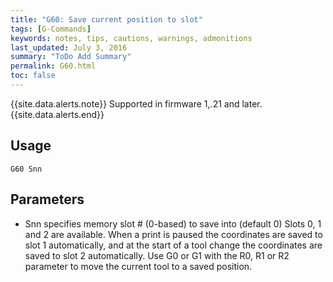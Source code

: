 ```yaml
---
title: "G60: Save current position to slot" 
tags: [G-Commands]
keywords: notes, tips, cautions, warnings, admonitions
last_updated: July 3, 2016
summary: "ToDo Add Summary"
permalink: G60.html
toc: false
---
```


{{site.data.alerts.note}}
Supported in firmware 1,.21 and later.
{{site.data.alerts.end}}

## Usage ## 

```
G60 Snn
```

## Parameters ## 

+ Snn <nn> specifies memory slot # (0-based) to save into (default 0)
Slots 0, 1 and 2 are available. When a print is paused the coordinates are saved to slot 1 automatically, and at the start of a tool change the coordinates are saved to slot 2 automatically. Use G0 or G1 with the R0, R1 or R2 parameter to move the current tool to a saved position.
